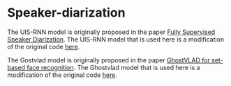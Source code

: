# Speaker-diarization

The UIS-RNN model is originally proposed in the paper [Fully Supervised Speaker Diarization](https://arxiv.org/abs/1810.04719).
The UIS-RNN model that is used here is a modification of the original code [here](https://github.com/google/uis-rnn).

The Gostvlad model is originally proposed in the paper [GhostVLAD for set-based face recognition](https://arxiv.org/abs/1810.09951).
The Ghostvlad model that is used here is a modification of the original code [here](sdfsdfsf).

